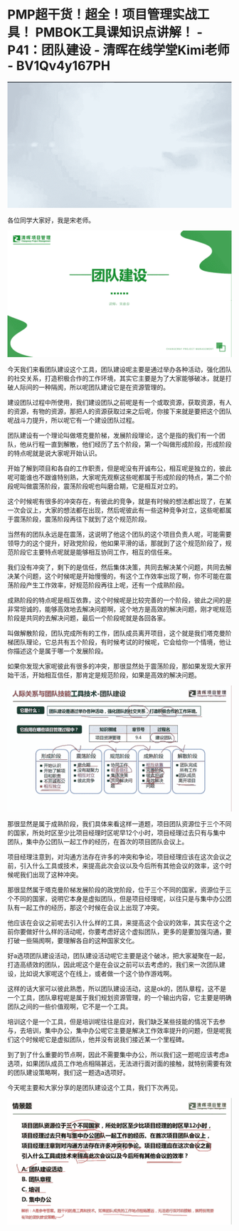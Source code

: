 # PMP超干货！超全！项目管理实战工具！ PMBOK工具课知识点讲解！ - P41：团队建设 - 清晖在线学堂Kimi老师 - BV1Qv4y167PH

![](img/f23f77babe45c9a935b656e109d04ed9_0.png)

各位同学大家好，我是宋老师。

![](img/f23f77babe45c9a935b656e109d04ed9_2.png)

今天我们来看团队建设这个工具，团队建设呢主要是通过举办各种活动，强化团队的社交关系，打造积极合作的工作环境，其实它主要是为了大家能够破冰，就是打破人际间的一种隔阂，所以呢团队建设它是在资源管理的。

建设团队过程中所使用，我们建设团队之前呢是有一个或取资源，获取资源，有人的资源，有物的资源，那把人的资源获取过来之后呢，你接下来就是要把这个团队呢战斗力提升，所以呢它有一个建设团队过程。

团队建设有一个理论叫做塔克曼阶梯，发展阶段理论，这个是指的我们有一个团队，他从行程一直到解散，他们经历了五个阶段，第一个叫做形成阶段，形成阶段的特点呢就是说大家呢开始认识。

开始了解到项目和各自的工作职责，但是呢没有开诚布公，相互呢是独立的，彼此呢可能谁也不跟谁特别熟，大家呢先观察这些呢都属于形成阶段的特点，第二个阶段呢叫做震荡阶段，震荡阶段呢也叫磨合期，它是相互对立的。

这个时候呢有很多的冲突存在，有彼此的竞争，就是有时候的想法都出现了，在某一次会议上，大家的想法都在出现，然后呢彼此有一些这种竞争对立，这些呢都属于震荡阶段，震荡阶段再往下就到了这个规范阶段。

当然有的团队永远是在震荡，这说明了他这个团队的这个项目负责人呢，可能需要领导力的这个提升，好政党阶段，他如果平滑的话，那就到了这个规范阶段了，规范阶段它主要特点呢就是能够相互协同工作，相互的信任来。

我们没有冲突了，剩下的是信任，然后集体决策，共同去解决某个问题，共同去解决某个问题，这个时候呢是开始慢慢的，有这个工作效率出现了啊，你不可能在震荡阶段产生工作效率，好规范阶段再往上呢，还有一个成熟阶段。

成熟阶段的特点呢是相互依靠，这个时候呢是比较完善的一个阶段，彼此之间的是非常坦诚的，能够高效地去解决问题啊，这个地方是高效的解决问题，刚才呢规范阶段是共同的去解决问题，最后一个阶段呢就是各回各家。

叫做解散阶段，团队完成所有的工作，团队成员离开项目，这个就是我们塔克曼阶梯团队理论，它总共有五个阶段，有时候考试的时候呢，它会给你一个情境，他让你描述这个是属于哪一个发展阶段。

如果你发现大家呢彼此有很多的冲突，那很显然处于震荡阶段，那如果发现大家开始干活，开始相互信任，那肯定是规范阶段，如果是高效的解决问题。



![](img/f23f77babe45c9a935b656e109d04ed9_4.png)

那很显然是属于成熟阶段，我们具体来看这样一道题，项目团队资源位于三个不同的国家，所处时区至少比项目经理时区呢早12个小时，项目经理过去只有与集中团队，集中办公团队一起工作的经历，在首次的项目团队会议上。

项目经理注意到，对沟通方法存在许多的冲突和争论，项目经理应该在这次会议之前，引入什么工具或技术，来提高此次会议以及今后所有其他会议的效率，这个时候呢我们出现了这种冲突。

那很显然属于塔克曼阶梯发展阶段的政党阶段，位于三个不同的国家，资源位于三个不同的国家，说明它本身是虚拟团队，但是项目经理呢，以往只是与集中办公团队有一起工作的经历，那这个时候在会议上出现了冲突。

他应该在会议之前呢去引入什么样的工具，来提高这个会议的效率，其实在这个之前你要做好什么样的活动呢，你要考虑好这个虚拟团队，更多的是要加强沟通，要打破一些隔阂啊，要理解各自的这种国家文化。

好a选项团队建设活动，团队建设活动呢它主要是这个破冰，把大家凝聚在一起，打造高绩效的团队，因此呢这个是在会议之前可以去考虑的，我们来一次团队建设，比如说大家呢这个在线上，或者做一个这个协作游戏啊。

这样的话大家可以彼此熟悉，所以团队建设活动，这是ok的，团队章程，这不是一个工具，团队章程呢是属于我们规划资源管理，的一个输出内容，它主要是明确团队之间的一些价值观啊，它不是一个工具。

培训这个是一个工具，但是培训呢往往是应对，我们缺乏某些技能的情况下去参与，去培训，集中办公，集中办公呢它主要是解决工作效率提升的问题，但是呢我们这个时候呢它是虚拟团队，他并没有说我们接近某一个里程碑。

到了到了什么重要的节点啊，因此不需要集中办公，所以我们这一题呢应该考虑a选项，如果团队成员工作地点相隔甚远，无法进行面对面的接触，就特别需要有效的团队建设策略啊，我们这一题选a选项好。

今天呢主要和大家分享的是团队建设这个工具，我们下次再见。

![](img/f23f77babe45c9a935b656e109d04ed9_6.png)